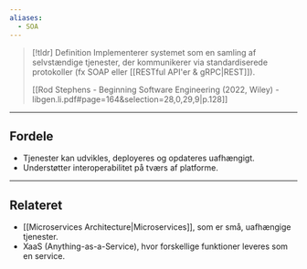```yaml
---
aliases:
  - SOA
---
```


> [!tldr] Definition
> Implementerer systemet som en samling af selvstændige tjenester, der kommunikerer via standardiserede protokoller (fx SOAP eller [[RESTful API'er & gRPC|REST]]).
>
> [[Rod Stephens - Beginning Software Engineering (2022, Wiley) - libgen.li.pdf#page=164&selection=28,0,29,9|p.128]]
  
---

## Fordele  
  - Tjenester kan udvikles, deployeres og opdateres uafhængigt.
  - Understøtter interoperabilitet på tværs af platforme.

---

## Relateret  
  - [[Microservices Architecture|Microservices]], som er små, uafhængige tjenester.
  - XaaS (Anything-as-a-Service), hvor forskellige funktioner leveres som en service.